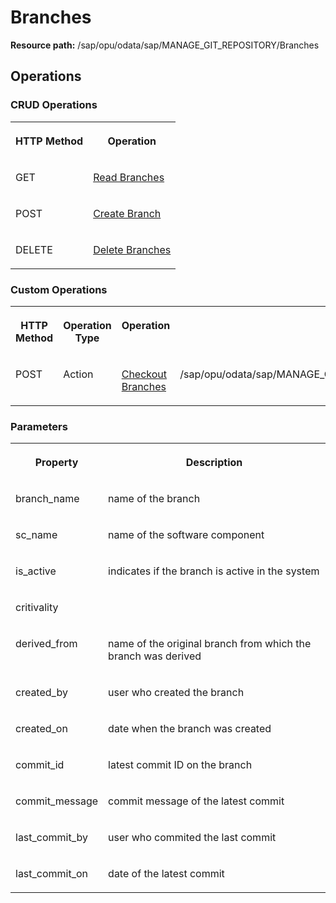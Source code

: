 <!-- loiobbaf3c1d6d414c788d9410f0e9ee4cc2 -->

# Branches

**Resource path:** /sap/opu/odata/sap/MANAGE\_GIT\_REPOSITORY/Branches



<a name="loiobbaf3c1d6d414c788d9410f0e9ee4cc2__section_zps_1q4_bpb"/>

## Operations



### CRUD Operations

<a name="loiobbaf3c1d6d414c788d9410f0e9ee4cc2__table_kdm_fq4_bpb"/>


<table>
<tr>
<th valign="top">

HTTP Method



</th>
<th valign="top">

Operation



</th>
</tr>
<tr>
<td valign="top">

GET



</td>
<td valign="top">

[Read Branches](read-branches-e8e40c2.md)



</td>
</tr>
<tr>
<td valign="top">

POST



</td>
<td valign="top">

[Create Branch](create-branch-a9ce22e.md)



</td>
</tr>
<tr>
<td valign="top">

DELETE



</td>
<td valign="top">

[Delete Branches](delete-branches-425717b.md)



</td>
</tr>
</table>



### Custom Operations

<a name="loiobbaf3c1d6d414c788d9410f0e9ee4cc2__table_b1c_b54_bpb"/>


<table>
<tr>
<th valign="top">

HTTP Method



</th>
<th valign="top">

Operation Type



</th>
<th valign="top">

Operation



</th>
<th valign="top">

URI



</th>
</tr>
<tr>
<td valign="top">

POST



</td>
<td valign="top">

Action



</td>
<td valign="top">

[Checkout Branches](checkout-branches-069b979.md)



</td>
<td valign="top">

/sap/opu/odata/sap/MANAGE\_GIT\_REPOSITORY/checkout\_branch



</td>
</tr>
</table>



### Parameters

<a name="loiobbaf3c1d6d414c788d9410f0e9ee4cc2__table_c3l_hq4_bpb"/>


<table>
<tr>
<th valign="top">

Property



</th>
<th valign="top">

Description



</th>
</tr>
<tr>
<td valign="top">

branch\_name



</td>
<td valign="top">

name of the branch



</td>
</tr>
<tr>
<td valign="top">

sc\_name



</td>
<td valign="top">

name of the software component



</td>
</tr>
<tr>
<td valign="top">

is\_active



</td>
<td valign="top">

indicates if the branch is active in the system



</td>
</tr>
<tr>
<td valign="top">

critivality



</td>
<td valign="top">



</td>
</tr>
<tr>
<td valign="top">

derived\_from



</td>
<td valign="top">

name of the original branch from which the branch was derived



</td>
</tr>
<tr>
<td valign="top">

created\_by



</td>
<td valign="top">

user who created the branch



</td>
</tr>
<tr>
<td valign="top">

created\_on



</td>
<td valign="top">

date when the branch was created



</td>
</tr>
<tr>
<td valign="top">

commit\_id



</td>
<td valign="top">

latest commit ID on the branch



</td>
</tr>
<tr>
<td valign="top">

commit\_message



</td>
<td valign="top">

commit message of the latest commit



</td>
</tr>
<tr>
<td valign="top">

last\_commit\_by



</td>
<td valign="top">

user who commited the last commit



</td>
</tr>
<tr>
<td valign="top">

last\_commit\_on



</td>
<td valign="top">

date of the latest commit



</td>
</tr>
</table>

